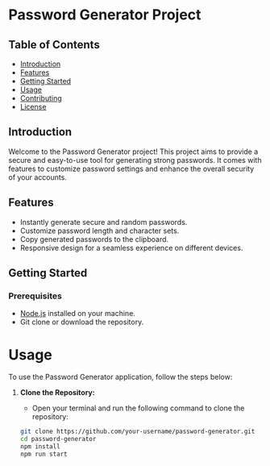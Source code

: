 # Password Generator Project

## Table of Contents

- [Introduction](#introduction)
- [Features](#features)
- [Getting Started](#getting-started)
- [Usage](#usage)
- [Contributing](#contributing)
- [License](#license)

## Introduction

Welcome to the Password Generator project! This project aims to provide a secure 
and easy-to-use tool for generating strong passwords. It comes with features
to customize password settings and enhance the overall security of your accounts.

## Features

- Instantly generate secure and random passwords.
- Customize password length and character sets.
- Copy generated passwords to the clipboard.
- Responsive design for a seamless experience on different devices.

## Getting Started

### Prerequisites

- [Node.js](https://nodejs.org/) installed on your machine.
- Git clone or download the repository.

# Usage

To use the Password Generator application, follow the steps below:

1. **Clone the Repository:**
   - Open your terminal and run the following command to clone the repository:

   ```bash
   git clone https://github.com/your-username/password-generator.git
   cd password-generator
   npm install
   npm run start


